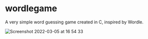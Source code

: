 # wordlegame

A very simple word guessing game created in C, inspired by Wordle.

![Screenshot 2022-03-05 at 16 54 33](https://user-images.githubusercontent.com/69602381/156893276-0b68d8bf-8dd2-46ca-901e-b2b5e23dddcf.png)
